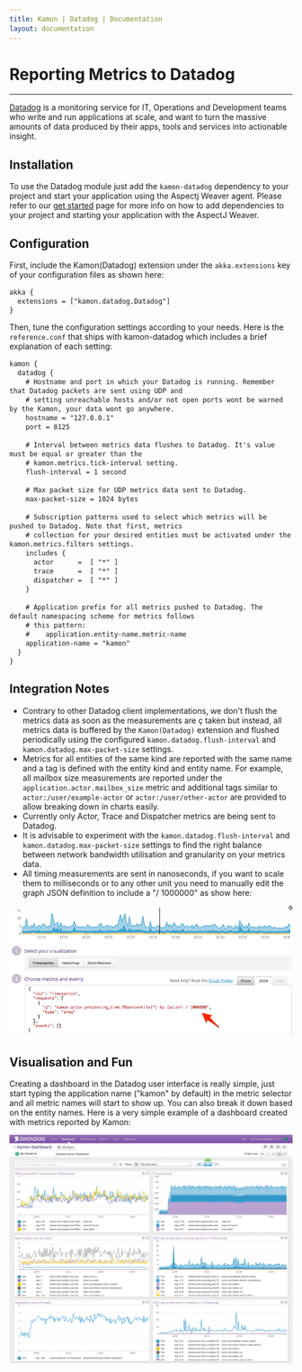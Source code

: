```yaml
---
title: Kamon | Datadog | Documentation
layout: documentation
---
```


Reporting Metrics to Datadog
===========================
<hr>

[Datadog] is a monitoring service for IT, Operations and Development teams who write and run applications at scale, and
want to turn the massive amounts of data produced by their apps, tools and services into actionable insight.

Installation
------------

To use the Datadog module just add the `kamon-datadog` dependency to your project and start your application using the
Aspectj Weaver agent. Please refer to our [get started] page for more info on how to add dependencies to your project
and starting your application with the AspectJ Weaver.


Configuration
-------------

First, include the Kamon(Datadog) extension under the `akka.extensions` key of your configuration files as shown here:

```
akka {
  extensions = ["kamon.datadog.Datadog"]
}
```

Then, tune the configuration settings according to your needs. Here is the `reference.conf` that ships with kamon-datadog
which includes a brief explanation of each setting:

```
kamon {
  datadog {
    # Hostname and port in which your Datadog is running. Remember that Datadog packets are sent using UDP and
    # setting unreachable hosts and/or not open ports wont be warned by the Kamon, your data wont go anywhere.
    hostname = "127.0.0.1"
    port = 8125

    # Interval between metrics data flushes to Datadog. It's value must be equal or greater than the
    # kamon.metrics.tick-interval setting.
    flush-interval = 1 second

    # Max packet size for UDP metrics data sent to Datadog.
    max-packet-size = 1024 bytes

    # Subscription patterns used to select which metrics will be pushed to Datadog. Note that first, metrics
    # collection for your desired entities must be activated under the kamon.metrics.filters settings.
    includes {
      actor      =  [ "*" ]
      trace      =  [ "*" ]
      dispatcher =  [ "*" ]
    }

    # Application prefix for all metrics pushed to Datadog. The default namespacing scheme for metrics follows
    # this pattern:
    #    application.entity-name.metric-name
    application-name = "kamon"
  }
}

```


Integration Notes
-----------------

* Contrary to other Datadog client implementations, we don't flush the metrics data as soon as the measurements are ç
  taken but instead, all metrics data is buffered by the `Kamon(Datadog)` extension and flushed periodically using the
  configured `kamon.datadog.flush-interval` and `kamon.datadog.max-packet-size` settings.
* Metrics for all entities of the same kind are reported with the same name and a tag is defined with the entity kind
  and entity name. For example, all mailbox size measurements are reported under the `application.actor.mailbox_size`
  metric and additional tags similar to `actor:/user/example-actor` or `actor:/user/other-actor` are provided to allow
  breaking down in charts easily.
* Currently only Actor, Trace and Dispatcher metrics are being sent to Datadog.
* It is advisable to experiment with the `kamon.datadog.flush-interval` and `kamon.datadog.max-packet-size` settings to
  find the right balance between network bandwidth utilisation and granularity on your metrics data.
* All timing measurements are sent in nanoseconds, if you want to scale them to milliseconds or to any other unit you
  need to manually edit the graph JSON definition to include a "/ 1000000" as show here:

<img class="img-responsive" src="/assets/img/datadog-scaling-metrics.png">

Visualisation and Fun
---------------------

Creating a dashboard in the Datadog user interface is really simple, just start typing the application name ("kamon" by
default) in the metric selector and all metric names will start to show up. You can also break it down based on the entity
names. Here is a very simple example of a dashboard created with metrics reported by Kamon:

<img class="img-responsive" src="/assets/img/datadog-dashboard.png">

[Datadog]: http://www.datadoghq.com/
[get started]: /introduction/get-started/
